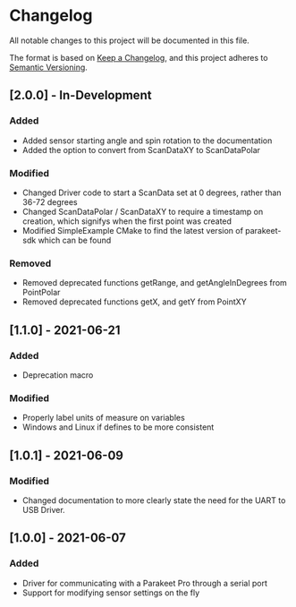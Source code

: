 # Changelog
All notable changes to this project will be documented in this file.

The format is based on [Keep a Changelog](https://keepachangelog.com/en/1.0.0/),
and this project adheres to [Semantic Versioning](https://semver.org/spec/v2.0.0.html).

## [2.0.0] - In-Development
### Added
- Added sensor starting angle and spin rotation to the documentation
- Added the option to convert from ScanDataXY to ScanDataPolar
### Modified
- Changed Driver code to start a ScanData set at 0 degrees, rather than 36-72 degrees
- Changed ScanDataPolar / ScanDataXY to require a timestamp on creation, which signifys when the first point was created
- Modified SimpleExample CMake to find the latest version of parakeet-sdk which can be found
### Removed
- Removed deprecated functions getRange, and getAngleInDegrees from PointPolar
- Removed deprecated functions getX, and getY from PointXY

## [1.1.0] - 2021-06-21
### Added
- Deprecation macro

### Modified
- Properly label units of measure on variables
- Windows and Linux if defines to be more consistent

## [1.0.1] - 2021-06-09
### Modified
- Changed documentation to more clearly state the need for the UART to USB Driver.

## [1.0.0] - 2021-06-07
### Added
- Driver for communicating with a Parakeet Pro through a serial port
- Support for modifying sensor settings on the fly
